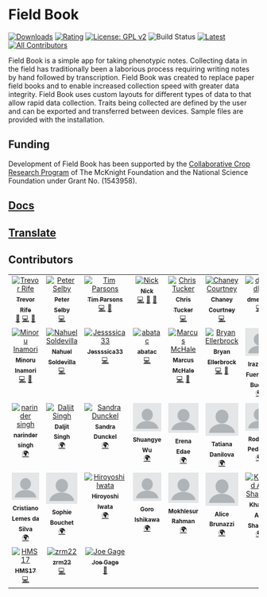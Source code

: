 # Field Book

[![Downloads](https://img.shields.io/endpoint?url=https%3A%2F%2Fplay.cuzi.workers.dev%2Fplay%3Fi%3Dcom.fieldbook.tracker%26l%3DDownloads%26m%3D%24totalinstalls)](https://play.google.com/store/apps/details?id=com.fieldbook.tracker)
[![Rating](https://img.shields.io/endpoint?color=green&logo=google-play&logoColor=green&url=https%3A%2F%2Fplay.cuzi.workers.dev%2Fplay%3Fi%3Dcom.fieldbook.tracker%26l%3DRating%26m%3D%25E2%25AD%2590%2520%24rating)](https://play.google.com/store/apps/details?id=com.fieldbook.tracker)
[![License: GPL v2](https://img.shields.io/badge/License-GPL_v2-blue.svg)](https://www.gnu.org/licenses/old-licenses/gpl-2.0.en.html)
![Build Status](https://img.shields.io/github/actions/workflow/status/PhenoApps/Field-Book/github-release.yml)
[![Latest](https://img.shields.io/github/v/release/phenoapps/field-book)](https://github.com/PhenoApps/Field-Book/releases/latest)
[![All Contributors](https://img.shields.io/badge/all_contributors-30-orange.svg?style=flat-square)](#contributors-)


Field Book is a simple app for taking phenotypic notes. Collecting data in the field has traditionally been a laborious process requiring writing notes by hand followed by transcription. Field Book was created to replace paper field books and to enable increased collection speed with greater data integrity. Field Book uses custom layouts for different types of data to that allow rapid data collection. Traits being collected are defined by the user and can be exported and transferred between devices. Sample files are provided with the installation.

## Funding
Development of Field Book has been supported by the [Collaborative Crop Research Program](http://ccrp.org/) of The McKnight Foundation and the National Science Foundation under Grant No. (1543958).

## [Docs](https://docs.fieldbook.phenoapps.org/en/latest/field-book.html)

## [Translate](https://osij6hx.oneskyapp.com/collaboration/project?id=28259)

## Contributors
<!-- ALL-CONTRIBUTORS-LIST:START - Do not remove or modify this section -->
<!-- prettier-ignore-start -->
<!-- markdownlint-disable -->
<table>
  <tbody>
    <tr>
      <td align="center" valign="top" width="14.28%"><a href="https://github.com/trife"><img src="https://avatars.githubusercontent.com/u/1869534?v=4?s=100" width="100px;" alt="Trevor Rife"/><br /><sub><b>Trevor Rife</b></sub></a><br /><a href="#projectManagement-trife" title="Project Management">📆</a> <a href="https://github.com/PhenoApps/Field-Book/commits?author=trife" title="Code">💻</a> <a href="#design-trife" title="Design">🎨</a></td>
      <td align="center" valign="top" width="14.28%"><a href="https://github.com/BrapiCoordinatorSelby"><img src="https://avatars.githubusercontent.com/u/32845555?v=4?s=100" width="100px;" alt="Peter Selby"/><br /><sub><b>Peter Selby</b></sub></a><br /><a href="https://github.com/PhenoApps/Field-Book/commits?author=BrapiCoordinatorSelby" title="Code">💻</a></td>
      <td align="center" valign="top" width="14.28%"><a href="https://github.com/timparsons"><img src="https://avatars.githubusercontent.com/u/3004635?v=4?s=100" width="100px;" alt="Tim Parsons"/><br /><sub><b>Tim Parsons</b></sub></a><br /><a href="https://github.com/PhenoApps/Field-Book/commits?author=timparsons" title="Code">💻</a> <a href="https://github.com/PhenoApps/Field-Book/pulls?q=is%3Apr+reviewed-by%3Atimparsons" title="Reviewed Pull Requests">👀</a></td>
      <td align="center" valign="top" width="14.28%"><a href="https://github.com/nickpalladino"><img src="https://avatars.githubusercontent.com/u/53413353?v=4?s=100" width="100px;" alt="Nick"/><br /><sub><b>Nick</b></sub></a><br /><a href="https://github.com/PhenoApps/Field-Book/commits?author=nickpalladino" title="Code">💻</a> <a href="https://github.com/PhenoApps/Field-Book/pulls?q=is%3Apr+reviewed-by%3Anickpalladino" title="Reviewed Pull Requests">👀</a> <a href="https://github.com/PhenoApps/Field-Book/issues?q=author%3Anickpalladino" title="Bug reports">🐛</a></td>
      <td align="center" valign="top" width="14.28%"><a href="https://github.com/ctucker3"><img src="https://avatars.githubusercontent.com/u/17887341?v=4?s=100" width="100px;" alt="Chris Tucker"/><br /><sub><b>Chris Tucker</b></sub></a><br /><a href="https://github.com/PhenoApps/Field-Book/commits?author=ctucker3" title="Code">💻</a></td>
      <td align="center" valign="top" width="14.28%"><a href="https://github.com/chaneylc"><img src="https://avatars.githubusercontent.com/u/5421632?v=4?s=100" width="100px;" alt="Chaney Courtney"/><br /><sub><b>Chaney Courtney</b></sub></a><br /><a href="https://github.com/PhenoApps/Field-Book/commits?author=chaneylc" title="Code">💻</a></td>
      <td align="center" valign="top" width="14.28%"><a href="https://github.com/dmeidlin"><img src="https://avatars.githubusercontent.com/u/14339308?v=4?s=100" width="100px;" alt="dmeidlin"/><br /><sub><b>dmeidlin</b></sub></a><br /><a href="https://github.com/PhenoApps/Field-Book/commits?author=dmeidlin" title="Code">💻</a></td>
    </tr>
    <tr>
      <td align="center" valign="top" width="14.28%"><a href="https://github.com/m-inamori"><img src="https://avatars.githubusercontent.com/u/58535480?v=4?s=100" width="100px;" alt="Minoru Inamori"/><br /><sub><b>Minoru Inamori</b></sub></a><br /><a href="https://github.com/PhenoApps/Field-Book/commits?author=m-inamori" title="Code">💻</a> <a href="#ideas-m-inamori" title="Ideas, Planning, & Feedback">🤔</a></td>
      <td align="center" valign="top" width="14.28%"><a href="https://github.com/nahuel-soldevilla"><img src="https://avatars.githubusercontent.com/u/19394293?v=4?s=100" width="100px;" alt="Nahuel Soldevilla"/><br /><sub><b>Nahuel Soldevilla</b></sub></a><br /><a href="https://github.com/PhenoApps/Field-Book/commits?author=nahuel-soldevilla" title="Code">💻</a></td>
      <td align="center" valign="top" width="14.28%"><a href="https://github.com/Jessssica33"><img src="https://avatars.githubusercontent.com/u/36747798?v=4?s=100" width="100px;" alt="Jessssica33"/><br /><sub><b>Jessssica33</b></sub></a><br /><a href="https://github.com/PhenoApps/Field-Book/commits?author=Jessssica33" title="Code">💻</a></td>
      <td align="center" valign="top" width="14.28%"><a href="https://github.com/abatac"><img src="https://avatars.githubusercontent.com/u/5011207?v=4?s=100" width="100px;" alt="abatac"/><br /><sub><b>abatac</b></sub></a><br /><a href="https://github.com/PhenoApps/Field-Book/commits?author=abatac" title="Code">💻</a></td>
      <td align="center" valign="top" width="14.28%"><a href="https://github.com/marcusmchale"><img src="https://avatars.githubusercontent.com/u/15052304?v=4?s=100" width="100px;" alt="Marcus McHale"/><br /><sub><b>Marcus McHale</b></sub></a><br /><a href="https://github.com/PhenoApps/Field-Book/commits?author=marcusmchale" title="Code">💻</a> <a href="https://github.com/PhenoApps/Field-Book/issues?q=author%3Amarcusmchale" title="Bug reports">🐛</a></td>
      <td align="center" valign="top" width="14.28%"><a href="https://github.com/bellerbrock"><img src="https://avatars.githubusercontent.com/u/11297346?v=4?s=100" width="100px;" alt="Bryan Ellerbrock"/><br /><sub><b>Bryan Ellerbrock</b></sub></a><br /><a href="https://github.com/PhenoApps/Field-Book/commits?author=bellerbrock" title="Code">💻</a> <a href="#ideas-bellerbrock" title="Ideas, Planning, & Feedback">🤔</a></td>
      <td align="center" valign="top" width="14.28%"><img src="https://raw.githubusercontent.com/PhenoApps/Field-Book/master/.github/blank-profile.png?s=100" width="100px;" alt="Irazema Fuentes-Bueno"/><br /><sub><b>Irazema Fuentes-Bueno</b></sub><br /><a href="#translation" title="Translation">🌍</a></td>
    </tr>
    <tr>
      <td align="center" valign="top" width="14.28%"><a href="http://cropgen.github.io"><img src="https://avatars.githubusercontent.com/u/7772391?v=4?s=100" width="100px;" alt="narinder singh"/><br /><sub><b>narinder singh</b></sub></a><br /><a href="#translation-cropgen" title="Translation">🌍</a></td>
      <td align="center" valign="top" width="14.28%"><a href="https://github.com/singhdj2"><img src="https://avatars.githubusercontent.com/u/7775048?v=4?s=100" width="100px;" alt="Daljit Singh"/><br /><sub><b>Daljit Singh</b></sub></a><br /><a href="#translation-singhdj2" title="Translation">🌍</a></td>
      <td align="center" valign="top" width="14.28%"><a href="https://github.com/sdunckel"><img src="https://avatars.githubusercontent.com/u/4632324?v=4?s=100" width="100px;" alt="Sandra Dunckel"/><br /><sub><b>Sandra Dunckel</b></sub></a><br /><a href="#translation-sdunckel" title="Translation">🌍</a></td>
      <td align="center" valign="top" width="14.28%"><img src="https://raw.githubusercontent.com/PhenoApps/Field-Book/master/.github/blank-profile.png?s=100" width="100px;" alt="Shuangye Wu"/><br /><sub><b>Shuangye Wu</b></sub><br /><a href="#translation" title="Translation">🌍</a></td>
      <td align="center" valign="top" width="14.28%"><img src="https://raw.githubusercontent.com/PhenoApps/Field-Book/master/.github/blank-profile.png?s=100" width="100px;" alt="Erena Edae"/><br /><sub><b>Erena Edae</b></sub><br /><a href="#translation" title="Translation">🌍</a></td>
      <td align="center" valign="top" width="14.28%"><img src="https://raw.githubusercontent.com/PhenoApps/Field-Book/master/.github/blank-profile.png?s=100" width="100px;" alt="Tatiana Danilova"/><br /><sub><b>Tatiana Danilova</b></sub><br /><a href="#translation" title="Translation">🌍</a></td>
      <td align="center" valign="top" width="14.28%"><img src="https://raw.githubusercontent.com/PhenoApps/Field-Book/master/.github/blank-profile.png?s=100" width="100px;" alt="Rodrigo Pedrozo"/><br /><sub><b>Rodrigo Pedrozo</b></sub><br /><a href="#translation" title="Translation">🌍</a></td>
    </tr>
    <tr>
      <td align="center" valign="top" width="14.28%"><img src="https://raw.githubusercontent.com/PhenoApps/Field-Book/master/.github/blank-profile.png?s=100" width="100px;" alt="Cristiano Lemes da Silva"/><br /><sub><b>Cristiano Lemes da Silva</b></sub><br /><a href="#translation" title="Translation">🌍</a></td>
      <td align="center" valign="top" width="14.28%"><img src="https://raw.githubusercontent.com/PhenoApps/Field-Book/master/.github/blank-profile.png?s=100" width="100px;" alt="Sophie Bouchet"/><br /><sub><b>Sophie Bouchet</b></sub><br /><a href="#translation" title="Translation">🌍</a></td>
      <td align="center" valign="top" width="14.28%"><a href="https://github.com/hiroiw"><img src="https://avatars.githubusercontent.com/u/17869371?v=4?s=100" width="100px;" alt="Hiroyoshi Iwata"/><br /><sub><b>Hiroyoshi Iwata</b></sub></a><br /><a href="#translation-hiroiw" title="Translation">🌍</a></td>
      <td align="center" valign="top" width="14.28%"><img src="https://raw.githubusercontent.com/PhenoApps/Field-Book/master/.github/blank-profile.png?s=100" width="100px;" alt="Goro Ishikawa"/><br /><sub><b>Goro Ishikawa</b></sub><br /><a href="#translation" title="Translation">🌍</a></td>
      <td align="center" valign="top" width="14.28%"><img src="https://raw.githubusercontent.com/PhenoApps/Field-Book/master/.github/blank-profile.png?s=100" width="100px;" alt="Mokhlesur Rahman"/><br /><sub><b>Mokhlesur Rahman</b></sub><br /><a href="#translation" title="Translation">🌍</a></td>
      <td align="center" valign="top" width="14.28%"><img src="https://raw.githubusercontent.com/PhenoApps/Field-Book/master/.github/blank-profile.png?s=100" width="100px;" alt="Alice Brunazzi"/><br /><sub><b>Alice Brunazzi</b></sub><br /><a href="#translation" title="Translation">🌍</a></td>
      <td align="center" valign="top" width="14.28%"><a href="https://www.ar-php.org/"><img src="https://avatars.githubusercontent.com/u/11270404?v=4?s=100" width="100px;" alt="Khaled Al-Shamaa"/><br /><sub><b>Khaled Al-Shamaa</b></sub></a><br /><a href="#translation-khaled-alshamaa" title="Translation">🌍</a></td>
    </tr>
    <tr>
      <td align="center" valign="top" width="14.28%"><a href="https://github.com/HMS17"><img src="https://avatars.githubusercontent.com/u/84345306?v=4?s=100" width="100px;" alt="HMS17"/><br /><sub><b>HMS17</b></sub></a><br /><a href="https://github.com/PhenoApps/Field-Book/commits?author=HMS17" title="Code">💻</a></td>
      <td align="center" valign="top" width="14.28%"><a href="https://github.com/zrm22"><img src="https://avatars.githubusercontent.com/u/54960003?v=4?s=100" width="100px;" alt="zrm22"/><br /><sub><b>zrm22</b></sub></a><br /><a href="https://github.com/PhenoApps/Field-Book/commits?author=zrm22" title="Code">💻</a></td>
      <td align="center" valign="top" width="14.28%"><a href="https://github.com/joegage"><img src="https://avatars.githubusercontent.com/u/10454330?v=4?s=100" width="100px;" alt="Joe Gage"/><br /><sub><b>Joe Gage</b></sub></a><br /><a href="https://github.com/PhenoApps/Field-Book/issues?q=author%3Ajoegage" title="Bug reports">🐛</a></td>
    </tr>
  </tbody>
</table>

<!-- markdownlint-restore -->
<!-- prettier-ignore-end -->

<!-- ALL-CONTRIBUTORS-LIST:END -->
